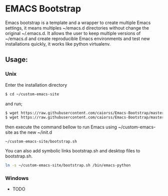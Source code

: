 # EMACS Bootstrap

Emacs bootstrap is a template and a wrapper to create multiple Emacs settings, it means multiples ~/emacs.d directories without change the original ~/.emacs.d. It allows the user to keep multiple versions of ~/emacs.d and create reproducible Emacs environments and test new installations quickly, it works like python virtualenv.

## Usage:

### Unix

Enter the installation directory
```bash
$ cd ~/custom-emacs-site
```

and run;

```bash
$ wget https://raw.githubusercontent.com/caiorss/Emacs-Bootstrap/master/bootstrap.sh
$ wget https://raw.githubusercontent.com/caiorss/Emacs-Bootstrap/master/init.el
```

then execute the command bellow to run Emacs using ~/custom-emacs-site as the new ~/init.d 

```
~/custom-emacs-site/bootstrap.sh 
```

You can also add symbolic links bootstrap.sh and desktop files to bootstrap.sh.

```bash
ln -s ~/custom-emacs-site/bootstrap.sh /bin/emacs-python
``` 

### Windows

* TODO

